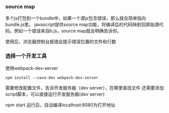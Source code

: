 ### source map
多个js打包到一个bundle中，如果一个源js包含错误，那么就会简单指向bundle.js里。
javascript提供source map功能，将编译后的代码映射回原始源代码。例如一个错误来自b.js，source map就会明确告诉你。

使用后，浏览器控制台报错会提示错误位置的文件和行数

### 选择一个开发工具
使用webpack-dev-server

    npm install --save-dev webpack-dev-server

需要修改配置文件，告诉开发服务器（dev server），在哪里查找文件
还需要添加script脚本，可以直接运行开发服务器(dev server)

npm start 运行后，自动编译localhost:8080为打开地址